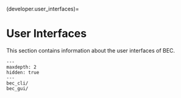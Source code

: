 (developer.user_interfaces)=
# User Interfaces

This section contains information about the user interfaces of BEC. 

```{toctree}
---
maxdepth: 2
hidden: true
---
bec_cli/
bec_gui/
```